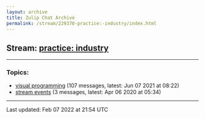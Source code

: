 ```yaml
---
layout: archive
title: Zulip Chat Archive
permalink: /stream/229370-practice:-industry/index.html
---
```


## Stream: [practice: industry](https://mattecapu.github.io/ct-zulip-archive/stream/229370-practice:-industry/index.html)
---

### Topics:

* [visual programming](topic/visual.20programming.html) (107 messages, latest: Jun 07 2021 at 08:22)
* [stream events](topic/stream.20events.html) (3 messages, latest: Apr 06 2020 at 05:34)

<hr><p>Last updated: Feb 07 2022 at 21:54 UTC</p>